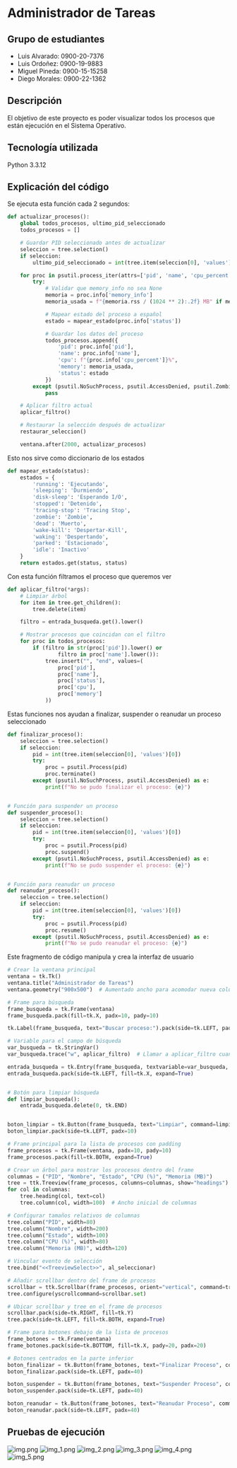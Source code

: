 # Administrador de Tareas

## Grupo de estudiantes

- Luis Alvarado: 0900-20-7376
- Luis Ordoñez: 0900-19-9883
- Miguel Pineda: 0900-15-15258
- Diego Morales: 0900-22-1362

## Descripción

El objetivo de este proyecto es poder visualizar todos los procesos que están ejecución en el Sistema Operativo.

## Tecnología utilizada

Python 3.3.12

## Explicación del código

Se ejecuta  esta función cada 2 segundos:
```python
def actualizar_procesos():
    global todos_procesos, ultimo_pid_seleccionado
    todos_procesos = []

    # Guardar PID seleccionado antes de actualizar
    seleccion = tree.selection()
    if seleccion:
        ultimo_pid_seleccionado = int(tree.item(seleccion[0], 'values')[0])

    for proc in psutil.process_iter(attrs=['pid', 'name', 'cpu_percent', 'memory_info', 'status']):
        try:
            # Validar que memory_info no sea None
            memoria = proc.info['memory_info']
            memoria_usada = f"{memoria.rss / (1024 ** 2):.2f} MB" if memoria else "N/A"

            # Mapear estado del proceso a español
            estado = mapear_estado(proc.info['status'])

            # Guardar los datos del proceso
            todos_procesos.append({
                'pid': proc.info['pid'],
                'name': proc.info['name'],
                'cpu': f"{proc.info['cpu_percent']}%",
                'memory': memoria_usada,
                'status': estado
            })
        except (psutil.NoSuchProcess, psutil.AccessDenied, psutil.ZombieProcess):
            pass

    # Aplicar filtro actual
    aplicar_filtro()

    # Restaurar la selección después de actualizar
    restaurar_seleccion()

    ventana.after(2000, actualizar_procesos)  
```

Esto nos sirve como diccionario de los estados

```python
def mapear_estado(status):
    estados = {
        'running': 'Ejecutando',
        'sleeping': 'Durmiendo',
        'disk-sleep': 'Esperando I/O',
        'stopped': 'Detenido',
        'tracing-stop': 'Tracing Stop',
        'zombie': 'Zombie',
        'dead': 'Muerto',
        'wake-kill': 'Despertar-Kill',
        'waking': 'Despertando',
        'parked': 'Estacionado',
        'idle': 'Inactivo'
    }
    return estados.get(status, status)
```

Con esta función filtramos el proceso que queremos ver

```python
def aplicar_filtro(*args):
    # Limpiar árbol
    for item in tree.get_children():
        tree.delete(item)

    filtro = entrada_busqueda.get().lower()

    # Mostrar procesos que coincidan con el filtro
    for proc in todos_procesos:
        if (filtro in str(proc['pid']).lower() or
                filtro in proc['name'].lower()):
            tree.insert("", "end", values=(
                proc['pid'],
                proc['name'],
                proc['status'],
                proc['cpu'],
                proc['memory']
            ))
```

Estas funciones nos ayudan a finalizar, suspender o reanudar un proceso seleccionado

```python
def finalizar_proceso():
    seleccion = tree.selection()
    if seleccion:
        pid = int(tree.item(seleccion[0], 'values')[0])
        try:
            proc = psutil.Process(pid)
            proc.terminate()
        except (psutil.NoSuchProcess, psutil.AccessDenied) as e:
            print(f"No se pudo finalizar el proceso: {e}")


# Función para suspender un proceso
def suspender_proceso():
    seleccion = tree.selection()
    if seleccion:
        pid = int(tree.item(seleccion[0], 'values')[0])
        try:
            proc = psutil.Process(pid)
            proc.suspend()
        except (psutil.NoSuchProcess, psutil.AccessDenied) as e:
            print(f"No se pudo suspender el proceso: {e}")


# Función para reanudar un proceso
def reanudar_proceso():
    seleccion = tree.selection()
    if seleccion:
        pid = int(tree.item(seleccion[0], 'values')[0])
        try:
            proc = psutil.Process(pid)
            proc.resume()
        except (psutil.NoSuchProcess, psutil.AccessDenied) as e:
            print(f"No se pudo reanudar el proceso: {e}")
```

Este fragmento de código manipula y crea la interfaz de usuario

```python
# Crear la ventana principal
ventana = tk.Tk()
ventana.title("Administrador de Tareas")
ventana.geometry("900x500")  # Aumentado ancho para acomodar nueva columna

# Frame para búsqueda
frame_busqueda = tk.Frame(ventana)
frame_busqueda.pack(fill=tk.X, padx=10, pady=10)

tk.Label(frame_busqueda, text="Buscar proceso:").pack(side=tk.LEFT, padx=(0, 10))

# Variable para el campo de búsqueda
var_busqueda = tk.StringVar()
var_busqueda.trace("w", aplicar_filtro)  # Llamar a aplicar_filtro cuando cambie el valor

entrada_busqueda = tk.Entry(frame_busqueda, textvariable=var_busqueda, width=30)
entrada_busqueda.pack(side=tk.LEFT, fill=tk.X, expand=True)


# Botón para limpiar búsqueda
def limpiar_busqueda():
    entrada_busqueda.delete(0, tk.END)


boton_limpiar = tk.Button(frame_busqueda, text="Limpiar", command=limpiar_busqueda)
boton_limpiar.pack(side=tk.LEFT, padx=10)

# Frame principal para la lista de procesos con padding
frame_procesos = tk.Frame(ventana, padx=10, pady=10)
frame_procesos.pack(fill=tk.BOTH, expand=True)

# Crear un árbol para mostrar los procesos dentro del frame
columnas = ("PID", "Nombre", "Estado", "CPU (%)", "Memoria (MB)")
tree = ttk.Treeview(frame_procesos, columns=columnas, show="headings")
for col in columnas:
    tree.heading(col, text=col)
    tree.column(col, width=100)  # Ancho inicial de columnas

# Configurar tamaños relativos de columnas
tree.column("PID", width=80)
tree.column("Nombre", width=200)
tree.column("Estado", width=100)
tree.column("CPU (%)", width=80)
tree.column("Memoria (MB)", width=120)

# Vincular evento de selección
tree.bind("<<TreeviewSelect>>", al_seleccionar)

# Añadir scrollbar dentro del frame de procesos
scrollbar = ttk.Scrollbar(frame_procesos, orient="vertical", command=tree.yview)
tree.configure(yscrollcommand=scrollbar.set)

# Ubicar scrollbar y tree en el frame de procesos
scrollbar.pack(side=tk.RIGHT, fill=tk.Y)
tree.pack(side=tk.LEFT, fill=tk.BOTH, expand=True)

# Frame para botones debajo de la lista de procesos
frame_botones = tk.Frame(ventana)
frame_botones.pack(side=tk.BOTTOM, fill=tk.X, pady=20, padx=20)

# Botones centrados en la parte inferior
boton_finalizar = tk.Button(frame_botones, text="Finalizar Proceso", command=finalizar_proceso)
boton_finalizar.pack(side=tk.LEFT, padx=40)

boton_suspender = tk.Button(frame_botones, text="Suspender Proceso", command=suspender_proceso)
boton_suspender.pack(side=tk.LEFT, padx=40)

boton_reanudar = tk.Button(frame_botones, text="Reanudar Proceso", command=reanudar_proceso)
boton_reanudar.pack(side=tk.LEFT, padx=40)
```

## Pruebas de ejecución

![img.png](https://raw.githubusercontent.com/L-ordo/SO2-AdminTareas_py/refs/heads/main/Imagenes%20Docu/img.png)
![img_1.png](https://raw.githubusercontent.com/L-ordo/SO2-AdminTareas_py/refs/heads/main/Imagenes%20Docu/img_1.png)
![img_2.png](https://raw.githubusercontent.com/L-ordo/SO2-AdminTareas_py/refs/heads/main/Imagenes%20Docu/img_2.png)
![img_3.png](https://raw.githubusercontent.com/L-ordo/SO2-AdminTareas_py/refs/heads/main/Imagenes%20Docu/img_3.png)
![img_4.png](https://raw.githubusercontent.com/L-ordo/SO2-AdminTareas_py/refs/heads/main/Imagenes%20Docu/img_4.png)
![img_5.png](https://raw.githubusercontent.com/L-ordo/SO2-AdminTareas_py/refs/heads/main/Imagenes%20Docu/img_5.png)
